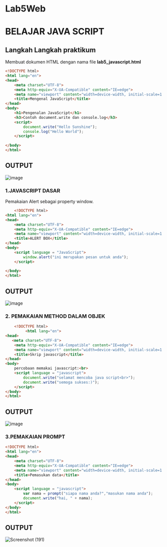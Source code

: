 # Lab5Web
# BELAJAR JAVA SCRIPT
## Langkah Langkah praktikum
Membuat dokumen HTML dengan nama file <b> lab5_javascript.html </b>
``` html
<!DOCTYPE html>
<html lang="en">
<head>
    <meta charset="UTF-8">
    <meta http-equiv="X-UA-Compatible" content="IE=edge">
    <meta name="viewport" content="width=device-width, initial-scale=1.0">
    <title>Mengenal JavaScript</title>
</head>
<body>
    <h1>Pengenalan JavaScript</h1>
    <h3>Contoh document.write dan console.log</h3>
    <script>
        document.write("Hello Sunshine");
        console.log("Hello World");
    </script>
    
</body>
</html>
```

## OUTPUT

![image](https://user-images.githubusercontent.com/73010098/162564095-075eefee-3dc1-47ae-9ee5-aedf4582715e.png)

### 1.JAVASCRIPT DASAR
Pemakaian Alert sebagai property window.

``` html
	<!DOCTYPE html>
<html lang="en">
<head>
    <meta charset="UTF-8">
    <meta http-equiv="X-UA-Compatible" content="IE=edge">
    <meta name="viewport" content="width=device-width, initial-scale=1.0">
    <title>ALERT BOX</title>
</head>
<body>
    <script language = "JavaScript">
        window.alert("ini merupakan pesan untuk anda");
    </script>
    
</body>
</html>
```
## OUTPUT
![image](https://user-images.githubusercontent.com/73010098/162564127-3f405c15-90c5-49f4-adf4-b9a78f91a3f8.png)

### 2. PEMAKAIAN METHOD DALAM OBJEK
``` html
	<!DOCTYPE html>
      	 <html lang="en">
<head>
   <meta charset="UTF-8">
    <meta http-equiv="X-UA-Compatible" content="IE=edge">
    <meta name="viewport" content="width=device-width, initial-scale=1.0">
    <title>Skrip javascript</title>
</head>
<body>
    percobaan memakai javascript:<br>
    <script language = "javascript">
        document.write("selamat mencoba java script<br>");
        document.write("semoga sukses:)");
    </script>
</body>
</html>
```
## OUTPUT

![image](https://user-images.githubusercontent.com/73010098/162564164-6d2a6048-d295-4ef9-932e-902328be9cf3.png)

### 3.PEMAKAIAN PROMPT
``` html
<!DOCTYPE html>
<html lang="en">
<head>
    <meta charset="UTF-8">
    <meta http-equiv="X-UA-Compatible" content="IE=edge">
    <meta name="viewport" content="width=device-width, initial-scale=1.0">
    <title>Pemasukan data</title>
</head>
<body>
    <script language = "javascript">
        var nama = prompt("siapa nama anda?","masukan nama anda");
        document.write("hai, " + nama);
    </script>
</body>
</html>
```
## OUTPUT

![Screenshot (191)](https://user-images.githubusercontent.com/73010098/162564624-18377ab4-ccc6-4dac-9bdf-41d2644b5c62.png)






